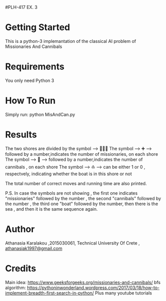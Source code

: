 #PLH-417 EX. 3

# Getting Started

This is a python-3 implemantation of the classical AI problem of Missionaries And Cannibals

# Requirements

You only need Python 3

# How To Run

Simply run:
python MisAndCan.py

# Results

The two shores are divided by the symbol --> 🌊🌊🌊
The symbol --> ➕ --> followed by a number,indicates the number of missionaries, on each shore
The symbol --> 🍖 --> followed by a number,indicates the number of cannibals , on each shore
The symbol --> ⛵ --> can be either 1 or 0 , respectvely, indicating whether the boat is in this shore or not

The total number of correct moves and running time are also printed.

P.S. In case the symbols are not showing , the first one indicates "missionaries" followed by the number , the second "cannibals" followed by the number , the third one "boat" followed by the number, then there is the sea , and then it is the same sequence again.

# Author
 Athanasia Karalakou ,2015030061, Technical University Of Crete , athanasiak1997@gmail.com

# Credits

Main idea: https://www.geeksforgeeks.org/missionaries-and-cannibals/
bfs algorithm: https://pythoninwonderland.wordpress.com/2017/03/18/how-to-implement-breadth-first-search-in-python/
Plus many youtube tutorials 
